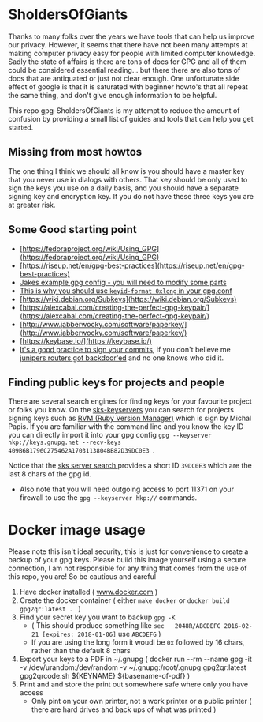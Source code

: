 # SholdersOfGiants

Thanks to many folks over the years we have tools that can help us improve our privacy.  However, it seems that there have not been many attempts at making computer privacy easy for people with limited computer knowledge.  Sadly the state of affairs is there are tons of docs for GPG and all of them could be considered essential reading... but there there are also tons of docs that are antiquated or just not clear enough.  One unfortunate side effect of google is that it is saturated with beginner howto's that all repeat the same thing, and don't give enough information to be helpful. 

This repo gpg-SholdersOfGiants is my attempt to reduce the amount of confusion by providing a small list of guides and tools that can help you get started.

## Missing from most howtos

The one thing I think we should all know is you should have a master key that you never use in dialogs with others.  That key should be only used to sign the keys you use on a daily basis, and you should have a separate signing key and encryption key.  If you do not have these three keys you are at greater risk.


## Some Good starting point 

* [https://fedoraproject.org/wiki/Using_GPG](https://fedoraproject.org/wiki/Using_GPG)
* [https://riseup.net/en/gpg-best-practices](https://riseup.net/en/gpg-best-practices)
* [Jakes example gpg config - you will need to modify some parts](https://raw.githubusercontent.com/ioerror/duraconf/master/configs/gnupg/gpg.conf)
 * [This is why you should use `keyid-format 0xlong` in your gpg.conf](https://news.ycombinator.com/item?id=12296974)
* [https://wiki.debian.org/Subkeys](https://wiki.debian.org/Subkeys)
* [https://alexcabal.com/creating-the-perfect-gpg-keypair/](https://alexcabal.com/creating-the-perfect-gpg-keypair/)
* [http://www.jabberwocky.com/software/paperkey/](http://www.jabberwocky.com/software/paperkey/)
* [https://keybase.io/](https://keybase.io/)
* [It's a good practice to sign your commits](https://git-scm.com/book/en/v2/Git-Tools-Signing-Your-Work), if you don't believe me [junipers routers got backdoor'ed](https://www.schneier.com/blog/archives/2015/12/back_door_in_ju.html) and no one knows who did it.


## Finding public keys for projects and people

There are several search engines for finding keys for your favourite project or folks you know. On the [sks-keyservers](http://pool.sks-keyservers.net/) you can search for projects signing keys such as [RVM (Ruby Version Manager)](http://pool.sks-keyservers.net/pks/lookup?op=vindex&search=rvm&fingerprint=on) which is sign by Michal Papis.  If you are familiar with the command line and you know the key ID you can directly import it into your gpg config `gpg --keyserver hkp://keys.gnupg.net --recv-keys 409B6B1796C275462A1703113804BB82D39DC0E3 `. 

Notice that the [sks server search ](http://pool.sks-keyservers.net/pks/lookup?op=vindex&search=rvm&fingerprint=on) provides a short ID `39DC0E3` which are the last 8 chars of the gpg id.
  
   * Also note that you will need outgoing access to port 11371 on your firewall to use the `gpg --keyserver hkp://` commands.

# Docker image usage
Please note this isn't ideal security, this is just for convenience to create a backup of your gpg keys.  Please build this image yourself using a secure connection, I am not responsible for any thing that comes from the use of this repo, you are!  So be cautious and careful

1. Have docker installed ( www.docker.com )
1. Create the docker container  ( either `make docker` or `docker build gpg2qr:latest . ` )
1. Find your secret key you want to backup `gpg -K`
   * ( This should produce something like `sec   2048R/ABCDEFG 2016-02-21 [expires: 2018-01-06]`  use `ABCDEFG` )
   * If you are using the long form it woudl be `0x` followed by 16 chars, rather than the default 8 chars 
1. Export your keys to a PDF in ~/.gnupg ( docker run --rm --name gpg  -it -v /dev/urandom:/dev/random -v ~/.gnupg:/root/.gnupg gpg2qr:latest gpg2qrcode.sh ${KEYNAME} ${basename-of-pdf} )
1. Print and and store the print out somewhere safe where only you have access
    * Only pint on your own printer, not a work printer or a public printer ( there are hard drives and back ups of what was printed )